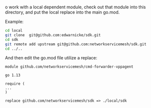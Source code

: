 o work with a local dependent module, check out that module into this
directory, and put the local replace into the main go.mod.

Example:

```bash
cd local
git clone  git@github.com:edwarnicke/sdk.git
cd sdk
git remote add upstream git@github.com:networkservicemesh/sdk.git
cd ../..
```

And then edit the go.mod file utilize a replace:

```vgo
module github.com/networkservicemesh/cmd-forwarder-vppagent

go 1.13

require (
...
)

replace github.com/networkservicemesh/sdk => ./local/sdk
```

